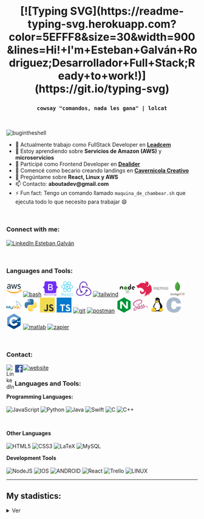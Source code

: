 <h1 align="center">
[![Typing SVG](https://readme-typing-svg.herokuapp.com?color=5EFFF8&size=30&width=900&lines=Hi!+I'm+Esteban+Galván+Rodriguez;Desarrollador+Full+Stack;Ready+to+work!)](https://git.io/typing-svg)
</h1>
<h3 align="center"><code>cowsay "comandos, nada les gana" | lolcat</code></h3>

<br>

<p align="left">
  <img src="https://komarev.com/ghpvc/?username=bugintheshell&label=Profile%20views&color=0e75b6&style=flat" alt="bugintheshell" />
</p>

<ul>
  <li>🔭 Actualmente trabajo como FullStack Developer en <a href="https://app.leadcem.com" target="_blank"><strong>Leadcem</strong></a></li>
  <li>🌱 Estoy aprendiendo sobre <strong>Servicios de Amazon (AWS)</strong> y <strong>microservicios</strong></li>
  <li>👯 Participé como Frontend Developer en <a href="https://www.appdealider.com" target="_blank"><strong>Dealider</strong></a></li>
  <li>🤝 Comencé como becario creando landings en <a href="https://cavernicolacreativo.com" target="_blank"><strong>Cavernicola Creativo</strong></a></li>
  <li>💬 Pregúntame sobre <strong>React, Linux y AWS</strong></li>
  <li>📫 Contacto: <strong>aboutadev@gmail.com</strong></li>
  <li>⚡ Fun fact: Tengo un comando llamado <code>maquina_de_chambear.sh</code> que ejecuta todo lo que necesito para trabajar 😄</li>
</ul>

<br>

<h3 align="left">Connect with me:</h3>
<p align="left">
  <a href="https://www.linkedin.com/in/esteban-galván-rodríguez-981b78253" target="_blank">
    <img align="center" src="https://raw.githubusercontent.com/rahuldkjain/github-profile-readme-generator/master/src/images/icons/Social/linked-in-alt.svg" alt="LinkedIn Esteban Galván" height="30" width="40" />
  </a>
</p>

<br>

<h3 align="left">Languages and Tools:</h3>
<p align="left">
  <!-- Herramientas principales -->
  <a href="https://aws.amazon.com" target="_blank"><img src="https://raw.githubusercontent.com/devicons/devicon/master/icons/amazonwebservices/amazonwebservices-original-wordmark.svg" alt="aws" width="40" height="40"/></a>
  <a href="https://www.gnu.org/software/bash/" target="_blank"><img src="https://www.vectorlogo.zone/logos/gnu_bash/gnu_bash-icon.svg" alt="bash" width="40" height="40"/></a>
  <a href="https://getbootstrap.com" target="_blank"><img src="https://raw.githubusercontent.com/devicons/devicon/master/icons/bootstrap/bootstrap-plain-wordmark.svg" alt="bootstrap" width="40" height="40"/></a>
  <a href="https://reactjs.org/" target="_blank"><img src="https://raw.githubusercontent.com/devicons/devicon/master/icons/react/react-original-wordmark.svg" alt="react" width="40" height="40"/></a>
  <a href="https://redux.js.org" target="_blank"><img src="https://raw.githubusercontent.com/devicons/devicon/master/icons/redux/redux-original.svg" alt="redux" width="40" height="40"/></a>
  <a href="https://tailwindcss.com/" target="_blank"><img src="https://www.vectorlogo.zone/logos/tailwindcss/tailwindcss-icon.svg" alt="tailwind" width="40" height="40"/></a>
  <a href="https://nodejs.org" target="_blank"><img src="https://raw.githubusercontent.com/devicons/devicon/master/icons/nodejs/nodejs-original-wordmark.svg" alt="nodejs" width="40" height="40"/></a>
  <a href="https://nestjs.com/" target="_blank"><img src="https://raw.githubusercontent.com/devicons/devicon/master/icons/nestjs/nestjs-plain.svg" alt="nestjs" width="40" height="40"/></a>
  <a href="https://expressjs.com" target="_blank"><img src="https://raw.githubusercontent.com/devicons/devicon/master/icons/express/express-original-wordmark.svg" alt="express" width="40" height="40"/></a>
  <a href="https://www.mongodb.com/" target="_blank"><img src="https://raw.githubusercontent.com/devicons/devicon/master/icons/mongodb/mongodb-original-wordmark.svg" alt="mongodb" width="40" height="40"/></a>
  <a href="https://www.mysql.com/" target="_blank"><img src="https://raw.githubusercontent.com/devicons/devicon/master/icons/mysql/mysql-original-wordmark.svg" alt="mysql" width="40" height="40"/></a>
  <a href="https://www.python.org" target="_blank"><img src="https://raw.githubusercontent.com/devicons/devicon/master/icons/python/python-original.svg" alt="python" width="40" height="40"/></a>
  <a href="https://developer.mozilla.org/en-US/docs/Web/JavaScript" target="_blank"><img src="https://raw.githubusercontent.com/devicons/devicon/master/icons/javascript/javascript-original.svg" alt="javascript" width="40" height="40"/></a>
  <a href="https://www.typescriptlang.org/" target="_blank"><img src="https://raw.githubusercontent.com/devicons/devicon/master/icons/typescript/typescript-original.svg" alt="typescript" width="40" height="40"/></a>
  <a href="https://git-scm.com/" target="_blank"><img src="https://www.vectorlogo.zone/logos/git-scm/git-scm-icon.svg" alt="git" width="40" height="40"/></a>
  <a href="https://postman.com" target="_blank"><img src="https://www.vectorlogo.zone/logos/getpostman/getpostman-icon.svg" alt="postman" width="40" height="40"/></a>
  <a href="https://www.nginx.com" target="_blank"><img src="https://raw.githubusercontent.com/devicons/devicon/master/icons/nginx/nginx-original.svg" alt="nginx" width="40" height="40"/></a>
  <a href="https://sass-lang.com" target="_blank"><img src="https://raw.githubusercontent.com/devicons/devicon/master/icons/sass/sass-original.svg" alt="sass" width="40" height="40"/></a>
  <a href="https://www.linux.org/" target="_blank"><img src="https://raw.githubusercontent.com/devicons/devicon/master/icons/linux/linux-original.svg" alt="linux" width="40" height="40"/></a>
  <a href="https://www.cprogramming.com/" target="_blank"><img src="https://raw.githubusercontent.com/devicons/devicon/master/icons/c/c-original.svg" alt="c" width="40" height="40"/></a>
  <a href="https://www.w3schools.com/cpp/" target="_blank"><img src="https://raw.githubusercontent.com/devicons/devicon/master/icons/cplusplus/cplusplus-original.svg" alt="c++" width="40" height="40"/></a>
  <a href="https://www.mathworks.com/" target="_blank"><img src="https://upload.wikimedia.org/wikipedia/commons/2/21/Matlab_Logo.png" alt="matlab" width="40" height="40"/></a>
  <a href="https://zapier.com" target="_blank"><img src="https://www.vectorlogo.zone/logos/zapier/zapier-icon.svg" alt="zapier" width="40" height="40"/></a>
</p>

<br>


### Contact:

[<img align="bottom" alt="website" width="22px" src="https://cdn.icon-icons.com/icons2/1154/PNG/512/1486564415-globe_81515.png" />][website]
[<img align="left" alt="LinkedIn" width="22px" src="https://cdn.worldvectorlogo.com/logos/linkedin-icon-2.svg" />][linkedin] 
[<img align="left" alt="Facebook" width="22px" src="https://raw.githubusercontent.com/devicons/devicon/2809b567852a4648062a2d3e7c1c531367458c0b/icons/facebook/facebook-original.svg" />][Facebook]
<br />

### Languages and Tools:

__Programming Languages:__ 
<br />
<br/>
![JavaScript](https://img.shields.io/badge/javascript-%23323330.svg?style=for-the-badge&logo=javascript&logoColor=%23F7DF1E) ![Python](https://img.shields.io/badge/python-3670A0?style=for-the-badge&logo=python&logoColor=ffdd54)
![Java](https://img.shields.io/badge/java-%23ED8B00.svg?style=for-the-badge&logo=java&logoColor=white) 
![Swift](https://img.shields.io/badge/swift-F54A2A?style=for-the-badge&logo=swift&logoColor=white) 
![C](https://img.shields.io/badge/c-%2300599C.svg?style=for-the-badge&logo=c&logoColor=white) ![C++](https://img.shields.io/badge/c++-%2300599C.svg?style=for-the-badge&logo=c%2B%2B&logoColor=white) 

<br />

__Other Languages__
<br/>
<br/>
![HTML5](https://img.shields.io/badge/html5-%23E34F26.svg?style=for-the-badge&logo=html5&logoColor=white) 
![CSS3](https://img.shields.io/badge/css3-%231572B6.svg?style=for-the-badge&logo=css3&logoColor=white)
![LaTeX](https://img.shields.io/badge/latex-%23008080.svg?style=for-the-badge&logo=latex&logoColor=white)  ![MySQL](https://img.shields.io/badge/mysql-%2300f.svg?style=for-the-badge&logo=mysql&logoColor=white)
<br/>

__Development Tools__
<br/>
<br/>
![NodeJS](https://img.shields.io/badge/node.js-6DA55F?style=for-the-badge&logo=node.js&logoColor=white) ![IOS](https://img.shields.io/badge/IOS-%2320232a.svg?style=for-the-badge&logo=apple&logoColor=white) ![ANDROID](https://img.shields.io/badge/android-%2320232a.svg?style=for-the-badge&logo=android&logoColor=%a4c639) ![React](https://img.shields.io/badge/react-%2320232a.svg?style=for-the-badge&logo=react&logoColor=%2361DAFB) ![Trello](https://img.shields.io/badge/Trello-%23026AA7.svg?style=for-the-badge&logo=Trello&logoColor=white) ![LINUX](https://img.shields.io/badge/Linux-FCC624?style=for-the-badge&logo=linux&logoColor=black)
<br/>




---



## My stadistics:
<details>
    <summary>Ver</summary>
    
![GitHub stats](https://github-readme-stats.vercel.app/api?username=BugInTheShell&show_icons=true&theme=blue-green&hide_border=false)

![Top Langs](https://github-readme-stats.vercel.app/api/top-langs/?username=BugInTheShell&show_icons=true&theme=blue-green&hide_border=false)


![](https://github-readme-streak-stats.herokuapp.com/?user=BugInTheShell&theme=blue-green&hide_border=false)<br/>
<br />

</details>


<!--## Actividad Reciente
<details>
    <summary> Ver</summary>
    
<!--START_SECTION:activity-->
<!--1. ❗️ Closed issue [#10](https://github.com/ValeMerch/Git_GitHub/issues/10) in [ValeMerch/Git_GitHub](https://github.com/ValeMerch/Git_GitHub)
2. ❗️ Closed issue [#13](https://github.com/ValeMerch/Git_GitHub/issues/13) in [ValeMerch/Git_GitHub](https://github.com/ValeMerch/Git_GitHub)
3. ❗️ Opened issue [#13](https://github.com/ValeMerch/Git_GitHub/issues/13) in [ValeMerch/Git_GitHub](https://github.com/ValeMerch/Git_GitHub)
4. ❗️ Opened issue [#12](https://github.com/chochy2001/Git_GitHub/issues/12) in [chochy2001/Git_GitHub](https://github.com/chochy2001/Git_GitHub)
5. ❗️ Closed issue [#11](https://github.com/chochy2001/Git_GitHub/issues/11) in [chochy2001/Git_GitHub](https://github.com/chochy2001/Git_GitHub)
<!--END_SECTION:activity-->

</details>

[website]: https://israelhernandez.netlify.app/
[Facebook]: https://www.facebook.com/israel.hernandezdorantes
[linkedin]: www.linkedin.com/in/israel-hernandez-dorantes-601810228
[web]:  https://www.google.com/
